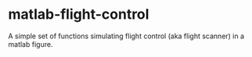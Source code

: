 # matlab-flight-control
A simple set of functions simulating flight control (aka flight scanner) in a matlab figure.
